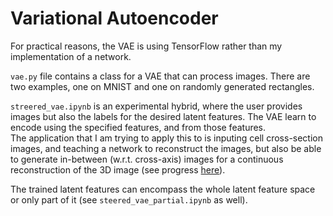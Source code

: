 # Variational Autoencoder

For practical reasons, the VAE is using TensorFlow rather than my implementation of a network.

`vae.py` file contains a class for a VAE that can process images. There are two examples, one on MNIST and one on randomly generated rectangles.

`streered_vae.ipynb` is an experimental hybrid, where the user provides images but also the labels for the desired latent features. The VAE learn to encode using the specified features, and from those features.  
The application that I am trying to apply this to is inputing cell cross-section images, and teaching a network to reconstruct the images, but also be able to generate in-between (w.r.t. cross-axis) images for a continuous reconstruction of the 3D image (see progress [here](https://github.com/ralhadeff/computational-biology/tree/master/tomographies)).  

The trained latent features can encompass the whole latent feature space or only part of it (see `steered_vae_partial.ipynb` as well).
